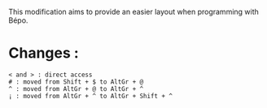 This modification aims to provide an easier layout when programming with Bépo.

Changes :
=========

```
< and > : direct access
# : moved from Shift + $ to AltGr + @
^ : moved from AltGr + @ to AltGr + ^
¡ : moved from AltGr + ^ to AltGr + Shift + ^
```
